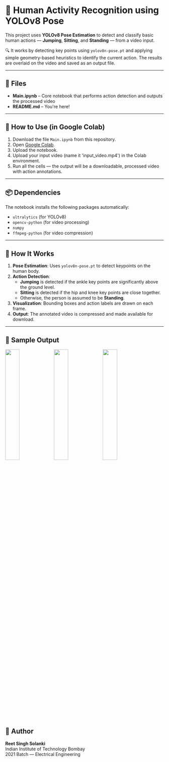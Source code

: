 # 🕺 Human Activity Recognition using YOLOv8 Pose

This project uses **YOLOv8 Pose Estimation** to detect and classify basic human actions — **Jumping**, **Sitting**, and **Standing** — from a video input.

🔍 It works by detecting key points using `yolov8n-pose.pt` and applying simple geometry-based heuristics to identify the current action. The results are overlaid on the video and saved as an output file.

---

## 📁 Files

- **Main.ipynb** – Core notebook that performs action detection and outputs the processed video
- **README.md** – You're here!

---

## 🚀 How to Use (in Google Colab)

1. Download the file `Main.ipynb` from this repository.
2. Open [Google Colab](https://colab.research.google.com/).
3. Upload the notebook.
4. Upload your input video (name it 'input_video.mp4') in the Colab environment.
5. Run all the cells — the output will be a downloadable, processed video with action annotations.

---

## 📦 Dependencies

The notebook installs the following packages automatically:

- `ultralytics` (for YOLOv8)
- `opencv-python` (for video processing)
- `numpy`
- `ffmpeg-python` (for video compression)

---

## 🧠 How It Works

1. **Pose Estimation**: Uses `yolov8n-pose.pt` to detect keypoints on the human body.
2. **Action Detection**: 
   - **Jumping** is detected if the ankle key points are significantly above the ground level.
   - **Sitting** is detected if the hip and knee key points are close together.
   - Otherwise, the person is assumed to be **Standing**.
3. **Visualization**: Bounding boxes and action labels are drawn on each frame.
4. **Output**: The annotated video is compressed and made available for download.

---

## 📸 Sample Output

<p float="left">
  <img src="https://github.com/user-attachments/assets/e43b7ade-7f4d-41c7-90db-7fe6f58567a2" width="30%" />
  <img src="https://github.com/user-attachments/assets/4010e2d0-31f8-4bda-b562-911937d48ccd" width="30%" />
  <img src="https://github.com/user-attachments/assets/cbba77c2-3d3c-48d0-8775-754b3219f881" width="30%" />
</p>


## 🏫 Author

**Reet Singh Solanki**  
Indian Institute of Technology Bombay  
2021 Batch — Electrical Engineering  
